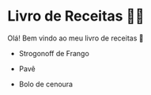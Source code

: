 # Livro de Receitas :woman_cook:

Olá! Bem vindo ao meu livro de receitas :wave:

- Strogonoff de Frango

- Pavê

- Bolo de cenoura
